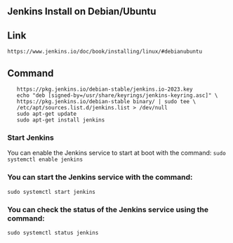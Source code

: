 ## Jenkins Install on Debian/Ubuntu
## Link
```https://www.jenkins.io/doc/book/installing/linux/#debianubuntu```

## Command 
```sudo wget -O /usr/share/keyrings/jenkins-keyring.asc \
   https://pkg.jenkins.io/debian-stable/jenkins.io-2023.key
   echo "deb [signed-by=/usr/share/keyrings/jenkins-keyring.asc]" \
   https://pkg.jenkins.io/debian-stable binary/ | sudo tee \
   /etc/apt/sources.list.d/jenkins.list > /dev/null
   sudo apt-get update
   sudo apt-get install jenkins
```
### Start Jenkins
You can enable the Jenkins service to start at boot with the command:
```sudo systemctl enable jenkins```

### You can start the Jenkins service with the command:
```sudo systemctl start jenkins```

### You can check the status of the Jenkins service using the command:
```sudo systemctl status jenkins```
